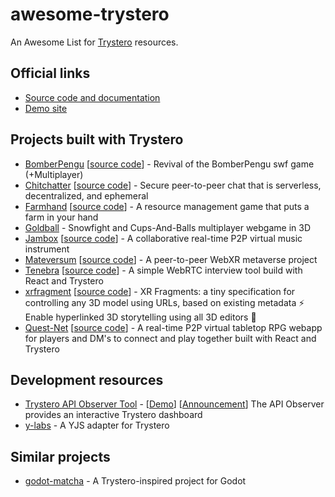 # awesome-trystero

An Awesome List for [Trystero](https://github.com/dmotz/trystero) resources.

## Official links

- [Source code and documentation](https://github.com/dmotz/trystero)
- [Demo site](https://oxism.com/trystero/)

## Projects built with Trystero

<!-- Projects MUST be listed in alphabetical order -->

- [BomberPengu](https://freehuntx.github.io/bomberpengu/) [[source code](https://github.com/freehuntx/bomberpengu)] - Revival of the BomberPengu swf game (+Multiplayer) 
- [Chitchatter](https://chitchatter.im/) [[source code](https://github.com/jeremyckahn/chitchatter)] - Secure peer-to-peer chat that is serverless, decentralized, and ephemeral
- [Farmhand](https://www.farmhand.life/) [[source code](https://github.com/jeremyckahn/farmhand)] - A resource management game that puts a farm in your hand
- [Goldball](https://goldball.co/) - Snowfight and Cups-And-Balls multiplayer webgame in 3D
- [Jambox](https://jambox.pages.dev/) [[source code](https://github.com/arslanastral/jambox)] - A collaborative real-time P2P virtual music instrument
- [Mateversum](https://expenses.github.io/mateversum-web/) [[source code](https://github.com/expenses/mateversum)] - A peer-to-peer WebXR metaverse project
- [Tenebra](https://code.riky.app/) [[source code](https://github.com/RikSteed/tenebra)] - A simple WebRTC interview tool build with React and Trystero
- [xrfragment](https://xrfragment.org/) [[source code](https://github.com/coderofsalvation/xrfragment)] - XR Fragments: a tiny specification for controlling any 3D model using URLs, based on existing metadata ⚡ Enable hyperlinked 3D storytelling using all 3D editors 💙
- [Quest-Net](https://quest-net.github.io/) [[source code](https://github.com/quest-net/quest-net-src)] - A real-time P2P virtual tabletop RPG webapp for players and DM's to connect and play together built with React and Trystero

## Development resources

<!-- Resources MUST be listed in alphabetical order -->

- [Trystero API Observer Tool](https://github.com/weolopez/api-observer) - [[Demo](https://weolopez.com/chat/api-observer/)] [[Announcement](https://github.com/dmotz/trystero/discussions/107)] The API Observer provides an interactive Trystero dashboard
- [y-labs](https://github.com/WinstonFassett/y-labs/blob/0f943e77f514298f068bb98cd1703e4601fabc91/src/lib/yjs-trystero/y-trystero.js) - A YJS adapter for Trystero

## Similar projects

- [godot-matcha](https://github.com/freehuntx/godot-matcha) - A Trystero-inspired project for Godot

